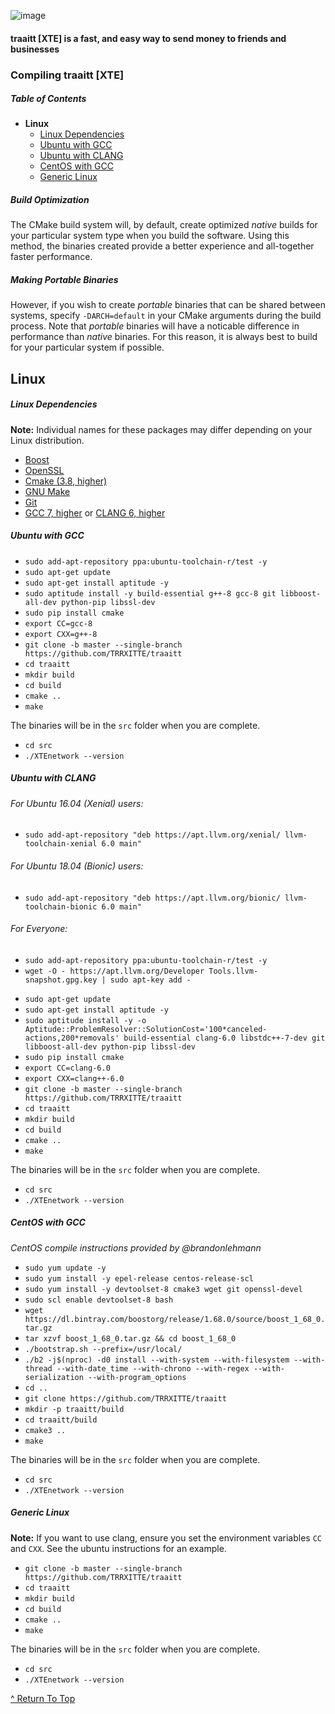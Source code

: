 ![image](https://github.com/TRRXITTE/traaitt/blob/master/docs/XTE.png)

#### traaitt [XTE] is a fast, and easy way to send money to friends and businesses

### Compiling traaitt [XTE]

##### Table of Contents

-   **Linux**
    -   [Linux Dependencies](#linux-dependencies)
    -   [Ubuntu with GCC](#ubuntu-with-gcc)
    -   [Ubuntu with CLANG](#ubuntu-with-clang)
    -   [CentOS with GCC](#centos-with-gcc)
    -   [Generic Linux](#generic-linux)

##### Build Optimization

The CMake build system will, by default, create optimized _native_ builds for your particular system type when you build the software. Using this method, the binaries created provide a better experience and all-together faster performance.

##### Making Portable Binaries

However, if you wish to create _portable_ binaries that can be shared between systems, specify `-DARCH=default` in your CMake arguments during the build process. Note that _portable_ binaries will have a noticable difference in performance than _native_ binaries. For this reason, it is always best to build for your particular system if possible.

## Linux

##### Linux Dependencies

**Note:** Individual names for these packages may differ depending on your Linux distribution.

-   [Boost](https://www.boost.org/)
-   [OpenSSL](https://www.openssl.org/)
-   [Cmake (3.8, higher)](https://cmake.org/download/)
-   [GNU Make](https://ftp.gnu.org/gnu/make/)
-   [Git](https://git-scm.com/)
-   [GCC 7, higher](https://gcc.gnu.org/) or [CLANG 6, higher](https://clang.llvm.org/)

##### Ubuntu with GCC

-   `sudo add-apt-repository ppa:ubuntu-toolchain-r/test -y`
-   `sudo apt-get update`
-   `sudo apt-get install aptitude -y`
-   `sudo aptitude install -y build-essential g++-8 gcc-8 git libboost-all-dev python-pip libssl-dev`
-   `sudo pip install cmake`
-   `export CC=gcc-8`
-   `export CXX=g++-8`
-   `git clone -b master --single-branch https://github.com/TRRXITTE/traaitt`
-   `cd traaitt`
-   `mkdir build`
-   `cd build`
-   `cmake ..`
-   `make`

The binaries will be in the `src` folder when you are complete.

-   `cd src`
-   `./XTEnetwork --version`

##### Ubuntu with CLANG

###### For Ubuntu 16.04 (Xenial) users:

-   `sudo add-apt-repository "deb https://apt.llvm.org/xenial/ llvm-toolchain-xenial 6.0 main"`

###### For Ubuntu 18.04 (Bionic) users:

-   `sudo add-apt-repository "deb https://apt.llvm.org/bionic/ llvm-toolchain-bionic 6.0 main"`

###### For Everyone:

-   `sudo add-apt-repository ppa:ubuntu-toolchain-r/test -y`
-   `wget -O - https://apt.llvm.org/Developer Tools.llvm-snapshot.gpg.key | sudo apt-key add -`

*   `sudo apt-get update`
*   `sudo apt-get install aptitude -y`
*   `sudo aptitude install -y -o Aptitude::ProblemResolver::SolutionCost='100*canceled-actions,200*removals' build-essential clang-6.0 libstdc++-7-dev git libboost-all-dev python-pip libssl-dev`
*   `sudo pip install cmake`
*   `export CC=clang-6.0`
*   `export CXX=clang++-6.0`
*   `git clone -b master --single-branch https://github.com/TRRXITTE/traaitt`
*   `cd traaitt`
*   `mkdir build`
*   `cd build`
*   `cmake ..`
*   `make`

The binaries will be in the `src` folder when you are complete.

-   `cd src`
-   `./XTEnetwork --version`

##### CentOS with GCC

_CentOS compile instructions provided by @brandonlehmann_

-   `sudo yum update -y`
-   `sudo yum install -y epel-release centos-release-scl`
-   `sudo yum install -y devtoolset-8 cmake3 wget git openssl-devel`
-   `sudo scl enable devtoolset-8 bash`
-   `wget https://dl.bintray.com/boostorg/release/1.68.0/source/boost_1_68_0.tar.gz`
-   `tar xzvf boost_1_68_0.tar.gz && cd boost_1_68_0`
-   `./bootstrap.sh --prefix=/usr/local/`
-   `./b2 -j$(nproc) -d0 install --with-system --with-filesystem --with-thread --with-date_time --with-chrono --with-regex --with-serialization --with-program_options`
-   `cd ..`
-   `git clone https://github.com/TRRXITTE/traaitt`
-   `mkdir -p traaitt/build`
-   `cd traaitt/build`
-   `cmake3 ..`
-   `make`

The binaries will be in the `src` folder when you are complete.

-   `cd src`
-   `./XTEnetwork --version`

##### Generic Linux

**Note:** If you want to use clang, ensure you set the environment variables `CC` and `CXX`.
See the ubuntu instructions for an example.

-   `git clone -b master --single-branch https://github.com/TRRXITTE/traaitt`
-   `cd traaitt`
-   `mkdir build`
-   `cd build`
-   `cmake ..`
-   `make`

The binaries will be in the `src` folder when you are complete.

-   `cd src`
-   `./XTEnetwork --version`

[^ Return To Top](#compile-unix)